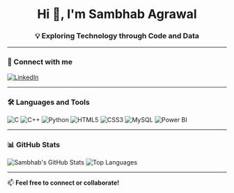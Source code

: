 <h1 align="center">Hi 👋, I'm Sambhab Agrawal</h1>
<h3 align="center">💡 Exploring Technology through Code and Data</h3>

---

### 🔗 Connect with me

[![LinkedIn](https://img.shields.io/badge/-LinkedIn-blue?style=flat-square&logo=linkedin&logoColor=white)](www.linkedin.com/in/sambhab-agrawal-25199b24a)

---

### 🛠️ Languages and Tools

![C](https://img.shields.io/badge/C-00599C?style=flat-square&logo=c&logoColor=white)
![C++](https://img.shields.io/badge/C++-00599C?style=flat-square&logo=c%2B%2B&logoColor=white)
![Python](https://img.shields.io/badge/Python-3776AB?style=flat-square&logo=python&logoColor=white)
![HTML5](https://img.shields.io/badge/HTML5-E34F26?style=flat-square&logo=html5&logoColor=white)
![CSS3](https://img.shields.io/badge/CSS3-1572B6?style=flat-square&logo=css3&logoColor=white)
![MySQL](https://img.shields.io/badge/MySQL-00000F?style=flat-square&logo=mysql&logoColor=white)
![Power BI](https://img.shields.io/badge/Power%20BI-F2C811?style=flat-square&logo=powerbi&logoColor=black)

---

### 📊 GitHub Stats

![Sambhab's GitHub Stats](https://github-readme-stats.vercel.app/api?username=sambhabagrawal&show_icons=true&theme=dark)
![Top Languages](https://github-readme-stats.vercel.app/api/top-langs/?username=sambhabagrawal&layout=compact&theme=dark)

---

📫 **Feel free to connect or collaborate!**
